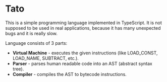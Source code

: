 # Tato

This is a simple programming language implemented in TypeScript. It is not supposed to be used in real applications, because it has many unexpected bugs and it is really slow.

Language consists of 3 parts:
- **Virtual Machine** - executes the given instructions (like LOAD_CONST, LOAD_NAME, SUBTRACT, etc.).
- **Parser** - parses human readable code into an AST (abstract syntax tree).
- **Compiler** - compiles the AST to bytecode instructions.
